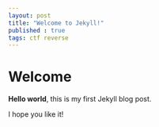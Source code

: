 ```yaml
---
layout: post
title: "Welcome to Jekyll!"
published : true
tags: ctf reverse
---
```


# Welcome

**Hello world**, this is my first Jekyll blog post.

I hope you like it!
